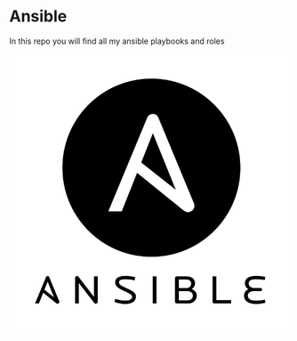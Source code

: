 # Ansible
In this repo you will find all my ansible playbooks and roles

![ansible logo](images/ansible.png)
